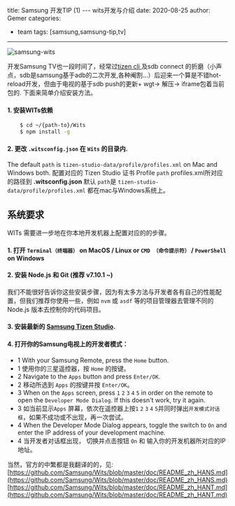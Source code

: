 title:  Samsung 开发TIP (1) --- wits开发与介绍
date: 2020-08-25
author: Gemer
categories:
- team
tags: [samsung,samsung-tip,tv]

--------

![samsung-wits](https://user-images.githubusercontent.com/11974693/73414912-a2267f80-4353-11ea-9685-fefb09d8e6b5.jpg)


开发Samsung TV也一段时间了，经常过[tizen cli ](https://developer.tizen.org/development/tizen-studio/web-tools/cli?langredirect=1)及sdb connect 的折磨（小声点，sdb是samsung基于adb的二次开发,各种阉割...）后迎来一个算是不错hot-reload开发，但由于电视的基于sdb push的更新+ wgt-> 解压-> iframe包着当前包的. 下面来简单介绍安装方法。




#### 1.  安装WITs依赖

```sh
    $ cd ~/{path-to}/Wits
    $ npm install -g
```

#### 2. 更改 `.witsconfig.json` 在 `Wits` 的目录内.

The default `path` is `tizen-studio-data/profile/profiles.xml` on Mac and Windows both.
配置对应的 Tizen Studio 证书 Profile  `path` profiles.xml所对应的路径到 
**.witsconfig.json**
默认 `path`是 `tizen-studio-data/profile/profiles.xml` 都在mac与Windows系统上。


## **系统要求**

WITs 需要进一步地在你本地开发机器上配置对应的的步骤。

#### 1. 打开 **`Terminal（终端器）` on MacOS / Linux** or **`CMD （命令提示符）` / `PowerShell` on Windows**

#### 2. 安装 Node.js 和 Git (推荐 v7.10.1 ~)

我们不能很好告诉你这些安装步骤，因为有太多方法与开发者各有自己的性能配置，但我们推荐你使用一些，例如 `nvm` 或 `asdf` 等的项目管理器去管理不同的Node.js 版本去控制你的代码项目。


#### 3. 安装最新的 [Samsung Tizen Studio](http://developer.samsung.com/tv).


#### 4. 打开你的Samsung电视上的开发者模式：
-   1 With your Samsung Remote, press the `Home` button.
-   1 使用你的三星遥控器，按 `Home` 的按键。
-   2 Navigate to the `Apps` button and press `Enter/OK`.
-   2 移动所选到  `Apps` 的按键并按 `Enter/OK`。
-   3 When on the `Apps` screen, press `1` `2` `3` `4` `5` in order on the remote to open the `Developer Mode Dialog`. If this doesn't work, try it again.
-   3 如当前显示`Apps` 屏幕，依次在遥控器上按`1` `2` `3` `4` `5`并同时弹出`开发模式对话框`，如果不成功或不出现，再一次尝试。
-   4 When the Developer Mode Dialog appears, toggle the switch to `On` and enter the IP address of your development machine.
-   4 当开发者对话框出现， 切换并点击按钮 `On` 和 输入你的开发机器所对应的IP地址。


当然，官方的中繁都是我翻译的的，见:
[https://github.com/Samsung/Wits/blob/master/doc/README_zh_HANS.md](https://github.com/Samsung/Wits/blob/master/doc/README_zh_HANS.md)
[https://github.com/Samsung/Wits/blob/master/doc/README_zh_HANT.md](https://github.com/Samsung/Wits/blob/master/doc/README_zh_HANT.md)






